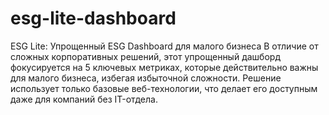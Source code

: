 # esg-lite-dashboard
ESG Lite: Упрощенный ESG Dashboard для малого бизнеса
В отличие от сложных корпоративных решений, этот упрощенный дашборд фокусируется на 5 ключевых метриках, которые действительно важны для малого бизнеса, избегая избыточной сложности. Решение использует только базовые веб-технологии, что делает его доступным даже для компаний без IT-отдела.
